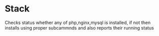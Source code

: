 # Stack
Checks status whether any of php,nginx,mysql is installed, if not then installs using proper subcammnds and also reports their running status
